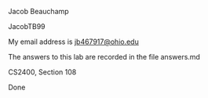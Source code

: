 Jacob Beauchamp

JacobTB99

My email address is jb467917@ohio.edu

The answers to this lab are recorded in the file answers.md

CS2400, Section 108

Done
